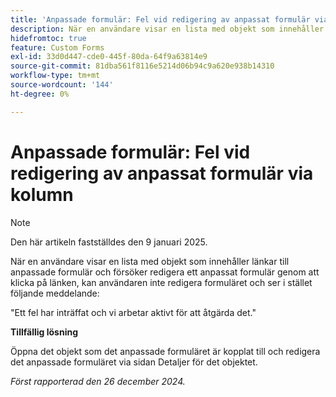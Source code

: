 ```yaml
---
title: 'Anpassade formulär: Fel vid redigering av anpassat formulär via kolumn'
description: När en användare visar en lista med objekt som innehåller länkar till anpassade formulär, och försöker redigera ett anpassat formulär genom att klicka på länken, kan användaren inte redigera formuläret och ser ett felmeddelande. Det finns en lösning
hidefromtoc: true
feature: Custom Forms
exl-id: 33d0d447-cde0-445f-80da-64f9a63814e9
source-git-commit: 81dba561f8116e5214d06b94c9a620e938b14310
workflow-type: tm+mt
source-wordcount: '144'
ht-degree: 0%

---
```


# Anpassade formulär: Fel vid redigering av anpassat formulär via kolumn

>[!NOTE]
>
>Den här artikeln fastställdes den 9 januari 2025.

När en användare visar en lista med objekt som innehåller länkar till anpassade formulär och försöker redigera ett anpassat formulär genom att klicka på länken, kan användaren inte redigera formuläret och ser i stället följande meddelande:

&quot;Ett fel har inträffat och vi arbetar aktivt för att åtgärda det.&quot;

**Tillfällig lösning**

Öppna det objekt som det anpassade formuläret är kopplat till och redigera det anpassade formuläret via sidan Detaljer för det objektet.

_Först rapporterad den 26 december 2024._
